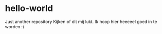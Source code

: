 # hello-world
Just another repository
Kijken of dit mij lukt. Ik hoop hier heeeeel goed in te worden :)
